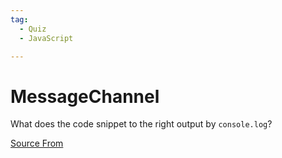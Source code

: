```yaml
---
tag:
  - Quiz
  - JavaScript

---
```

  
# MessageChannel

What does the code snippet to the right output by `console.log`?


[Source From](https://bigfrontend.dev/quiz/message-channel)

  